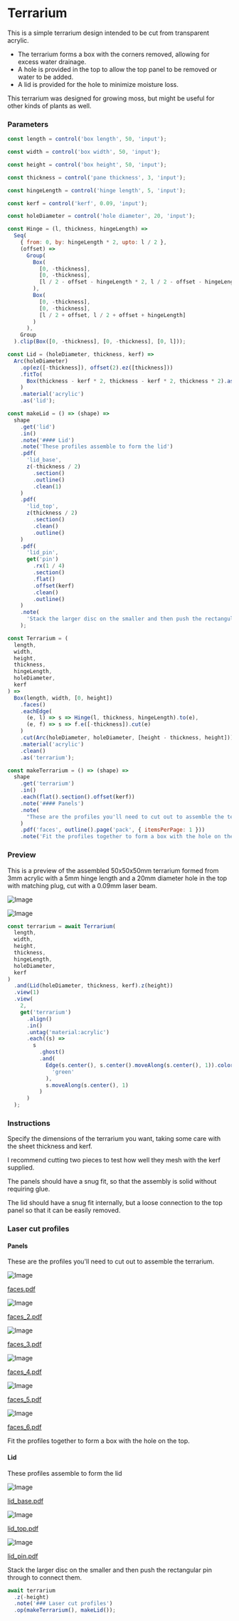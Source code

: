 # Terrarium

This is a simple terrarium design intended to be cut from transparent acrylic.

* The terrarium forms a box with the corners removed, allowing for excess water drainage.
* A hole is provided in the top to allow the top panel to be removed or water to be added.
* A lid is provided for the hole to minimize moisture loss.

This terrarium was designed for growing moss, but might be useful for other kinds of plants as well.

### Parameters

```JavaScript
const length = control('box length', 50, 'input');
```

```JavaScript
const width = control('box width', 50, 'input');
```

```JavaScript
const height = control('box height', 50, 'input');
```

```JavaScript
const thickness = control('pane thickness', 3, 'input');
```

```JavaScript
const hingeLength = control('hinge length', 5, 'input');
```

```JavaScript
const kerf = control('kerf', 0.09, 'input');
```

```JavaScript
const holeDiameter = control('hole diameter', 20, 'input');
```

```JavaScript
const Hinge = (l, thickness, hingeLength) =>
  Seq(
    { from: 0, by: hingeLength * 2, upto: l / 2 },
    (offset) =>
      Group(
        Box(
          [0, -thickness],
          [0, -thickness],
          [l / 2 - offset - hingeLength * 2, l / 2 - offset - hingeLength]
        ),
        Box(
          [0, -thickness],
          [0, -thickness],
          [l / 2 + offset, l / 2 + offset + hingeLength]
        )
      ),
    Group
  ).clip(Box([0, -thickness], [0, -thickness], [0, l]));
```

```JavaScript
const Lid = (holeDiameter, thickness, kerf) =>
  Arc(holeDiameter)
    .op(ez([-thickness]), offset(2).ez([thickness]))
    .fitTo(
      Box(thickness - kerf * 2, thickness - kerf * 2, thickness * 2).as('pin')
    )
    .material('acrylic')
    .as('lid');
```

```JavaScript
const makeLid = () => (shape) =>
  shape
    .get('lid')
    .in()
    .note('#### Lid')
    .note('These profiles assemble to form the lid')
    .pdf(
      'lid_base',
      z(-thickness / 2)
        .section()
        .outline()
        .clean(1)
    )
    .pdf(
      'lid_top',
      z(thickness / 2)
        .section()
        .clean()
        .outline()
    )
    .pdf(
      'lid_pin',
      get('pin')
        .rx(1 / 4)
        .section()
        .flat()
        .offset(kerf)
        .clean()
        .outline()
    )
    .note(
      'Stack the larger disc on the smaller and then push the rectangular pin through to connect them.'
    );
```

```JavaScript
const Terrarium = (
  length,
  width,
  height,
  thickness,
  hingeLength,
  holeDiameter,
  kerf
) =>
  Box(length, width, [0, height])
    .faces()
    .eachEdge(
      (e, l) => s => Hinge(l, thickness, hingeLength).to(e),
      (e, f) => s => f.e([-thickness]).cut(e)
    )
    .cut(Arc(holeDiameter, holeDiameter, [height - thickness, height]))
    .material('acrylic')
    .clean()
    .as('terrarium');
```

```JavaScript
const makeTerrarium = () => (shape) =>
  shape
    .get('terrarium')
    .in()
    .each(flat().section().offset(kerf))
    .note('#### Panels')
    .note(
      "These are the profiles you'll need to cut out to assemble the terrarium."
    )
    .pdf('faces', outline().page('pack', { itemsPerPage: 1 }))
    .note('Fit the profiles together to form a box with the hole on the top.');
```

### Preview

This is a preview of the assembled 50x50x50mm terrarium formed from 3mm acrylic with a 5mm hinge length and a 20mm diameter hole in the top with matching plug, cut with a 0.09mm laser beam.

![Image](terrarium.md.terrarium_1.png)

![Image](terrarium.md.terrarium_2.png)

```JavaScript
const terrarium = await Terrarium(
  length,
  width,
  height,
  thickness,
  hingeLength,
  holeDiameter,
  kerf
)
  .and(Lid(holeDiameter, thickness, kerf).z(height))
  .view(1)
  .view(
    2,
    get('terrarium')
      .align()
      .in()
      .untag('material:acrylic')
      .each((s) =>
        s
          .ghost()
          .and(
            Edge(s.center(), s.center().moveAlong(s.center(), 1)).color(
              'green'
            ),
            s.moveAlong(s.center(), 1)
          )
      )
  );
```

### Instructions

Specify the dimensions of the terrarium you want, taking some care with the sheet thickness and kerf.

I recommend cutting two pieces to test how well they mesh with the kerf supplied.

The panels should have a snug fit, so that the assembly is solid without requiring glue.

The lid should have a snug fit internally, but a loose connection to the top panel so that it can be easily removed.

### Laser cut profiles

#### Panels

These are the profiles you'll need to cut out to assemble the terrarium.

![Image](terrarium.md.$7.png)

[faces.pdf](terrarium.faces.pdf)

![Image](terrarium.md.$7.png)

[faces_2.pdf](terrarium.faces_2.pdf)

![Image](terrarium.md.$7.png)

[faces_3.pdf](terrarium.faces_3.pdf)

![Image](terrarium.md.$7.png)

[faces_4.pdf](terrarium.faces_4.pdf)

![Image](terrarium.md.$7.png)

[faces_5.pdf](terrarium.faces_5.pdf)

![Image](terrarium.md.$7.png)

[faces_6.pdf](terrarium.faces_6.pdf)

Fit the profiles together to form a box with the hole on the top.

#### Lid

These profiles assemble to form the lid

![Image](terrarium.md.$7.png)

[lid_base.pdf](terrarium.lid_base.pdf)

![Image](terrarium.md.$7.png)

[lid_top.pdf](terrarium.lid_top.pdf)

![Image](terrarium.md.$7.png)

[lid_pin.pdf](terrarium.lid_pin.pdf)

Stack the larger disc on the smaller and then push the rectangular pin through to connect them.

```JavaScript
await terrarium
  .z(-height)
  .note('### Laser cut profiles')
  .op(makeTerrarium(), makeLid());
```
